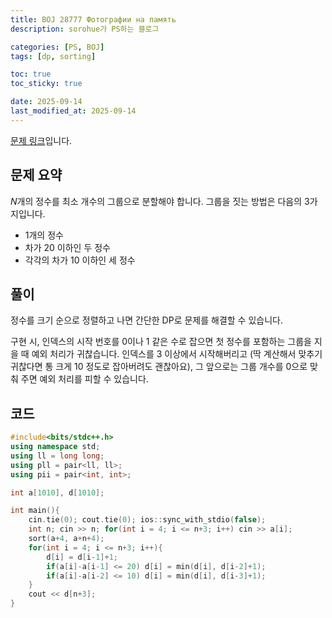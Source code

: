 ```yaml
---
title: BOJ 28777 Фотографии на память
description: sorohue가 PS하는 블로그

categories: [PS, BOJ]
tags: [dp, sorting]

toc: true
toc_sticky: true

date: 2025-09-14
last_modified_at: 2025-09-14
---
```


[문제 링크](https://boj.kr/28777)입니다.

## 문제 요약

$N$개의 정수를 최소 개수의 그룹으로 분할해야 합니다. 그룹을 짓는 방법은 다음의 3가지입니다.

- 1개의 정수
- 차가 20 이하인 두 정수
- 각각의 차가 10 이하인 세 정수

## 풀이

정수를 크기 순으로 정렬하고 나면 간단한 DP로 문제를 해결할 수 있습니다.

구현 시, 인덱스의 시작 번호를 0이나 1 같은 수로 잡으면 첫 정수를 포함하는 그룹을 지을 때 예외 처리가 귀찮습니다. 인덱스를 3 이상에서 시작해버리고 (딱 계산해서 맞추기 귀찮다면 통 크게 10 정도로 잡아버려도 괜찮아요), 그 앞으로는 그룹 개수를 0으로 맞춰 주면 예외 처리를 피할 수 있습니다.

## 코드

```cpp
#include<bits/stdc++.h>
using namespace std;
using ll = long long;
using pll = pair<ll, ll>;
using pii = pair<int, int>;

int a[1010], d[1010];

int main(){
	cin.tie(0); cout.tie(0); ios::sync_with_stdio(false);
	int n; cin >> n; for(int i = 4; i <= n+3; i++) cin >> a[i];
	sort(a+4, a+n+4);
	for(int i = 4; i <= n+3; i++){
		d[i] = d[i-1]+1;
		if(a[i]-a[i-1] <= 20) d[i] = min(d[i], d[i-2]+1);
		if(a[i]-a[i-2] <= 10) d[i] = min(d[i], d[i-3]+1);
	}
	cout << d[n+3];
}
```